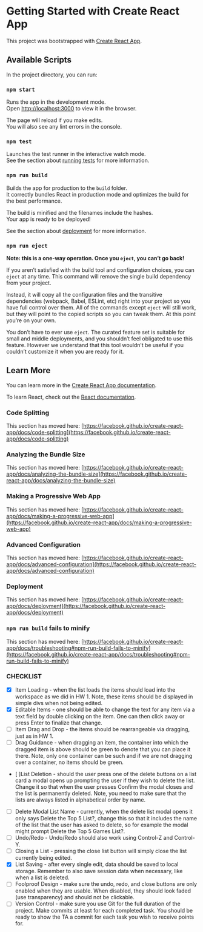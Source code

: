 # Getting Started with Create React App

This project was bootstrapped with [Create React App](https://github.com/facebook/create-react-app).

## Available Scripts

In the project directory, you can run:

### `npm start`

Runs the app in the development mode.\
Open [http://localhost:3000](http://localhost:3000) to view it in the browser.

The page will reload if you make edits.\
You will also see any lint errors in the console.

### `npm test`

Launches the test runner in the interactive watch mode.\
See the section about [running tests](https://facebook.github.io/create-react-app/docs/running-tests) for more information.

### `npm run build`

Builds the app for production to the `build` folder.\
It correctly bundles React in production mode and optimizes the build for the best performance.

The build is minified and the filenames include the hashes.\
Your app is ready to be deployed!

See the section about [deployment](https://facebook.github.io/create-react-app/docs/deployment) for more information.

### `npm run eject`

**Note: this is a one-way operation. Once you `eject`, you can’t go back!**

If you aren’t satisfied with the build tool and configuration choices, you can `eject` at any time. This command will remove the single build dependency from your project.

Instead, it will copy all the configuration files and the transitive dependencies (webpack, Babel, ESLint, etc) right into your project so you have full control over them. All of the commands except `eject` will still work, but they will point to the copied scripts so you can tweak them. At this point you’re on your own.

You don’t have to ever use `eject`. The curated feature set is suitable for small and middle deployments, and you shouldn’t feel obligated to use this feature. However we understand that this tool wouldn’t be useful if you couldn’t customize it when you are ready for it.

## Learn More

You can learn more in the [Create React App documentation](https://facebook.github.io/create-react-app/docs/getting-started).

To learn React, check out the [React documentation](https://reactjs.org/).

### Code Splitting

This section has moved here: [https://facebook.github.io/create-react-app/docs/code-splitting](https://facebook.github.io/create-react-app/docs/code-splitting)

### Analyzing the Bundle Size

This section has moved here: [https://facebook.github.io/create-react-app/docs/analyzing-the-bundle-size](https://facebook.github.io/create-react-app/docs/analyzing-the-bundle-size)

### Making a Progressive Web App

This section has moved here: [https://facebook.github.io/create-react-app/docs/making-a-progressive-web-app](https://facebook.github.io/create-react-app/docs/making-a-progressive-web-app)

### Advanced Configuration

This section has moved here: [https://facebook.github.io/create-react-app/docs/advanced-configuration](https://facebook.github.io/create-react-app/docs/advanced-configuration)

### Deployment

This section has moved here: [https://facebook.github.io/create-react-app/docs/deployment](https://facebook.github.io/create-react-app/docs/deployment)

### `npm run build` fails to minify

This section has moved here: [https://facebook.github.io/create-react-app/docs/troubleshooting#npm-run-build-fails-to-minify](https://facebook.github.io/create-react-app/docs/troubleshooting#npm-run-build-fails-to-minify)

### CHECKLIST ###

- [X] Item Loading - when the list loads the items should load into the workspace as we did in HW 1. Note, these items should be displayed in simple divs when not being edited.
- [X] Editable Items - one should be able to change the text for any item via a text field by double clicking on the item. One can then click away or press Enter to finalize that change.
- [ ] Item Drag and Drop - the items should be rearrangeable via dragging, just as in HW 1.
- [ ] Drag Guidance - when dragging an item, the container into which the dragged item is above should be green to denote that you can place it there. Note, only one container can be such and if we are not dragging over a container, no items should be green.
- [ ]List Deletion - should the user press one of the delete buttons on a list card a modal opens up prompting the user if they wish to delete the list. Change it so that when the user presses Confirm the modal closes and the list is permanently deleted. Note, you need to make sure that the lists are always listed in alphabetical order by name.
- [ ] Delete Modal List Name - currently, when the delete list modal opens it only says Delete the Top 5 List?, change this so that it includes the name of the list that the user has asked to delete, so for example the modal might prompt Delete the Top 5 Games List?.
- [ ] Undo/Redo - Undo/Redo should also work using Control-Z and Control-Y.
- [ ] Closing a List - pressing the close list button will simply close the list currently being edited.
- [X] List Saving - after every single edit, data should be saved to local storage. Remember to also save session data when necessary, like when a list is deleted.
- [ ] Foolproof Design - make sure the undo, redo, and close buttons are only enabled when they are usable. When disabled, they should look faded (use transparency) and should not be clickable.
- [ ] Version Control - make sure you use Git for the full duration of the project. Make commits at least for each completed task. You should be ready to show the TA a commit for each task you wish to receive points for.
